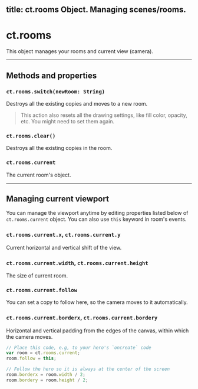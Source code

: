 title: ct.rooms Object. Managing scenes/rooms.
---

# ct.rooms

This object manages your rooms and current view (camera).

---

## Methods and properties

### `ct.rooms.switch(newRoom: String)`

Destroys all the existing copies and moves to a new room.

> This action also resets all the drawing settings, like fill color, opacity, etc. You might need to set them again.

### `ct.rooms.clear()`

Destroys all the existing copies in the room.

### `ct.rooms.current`

The current room's object.

---

## Managing current viewport

You can manage the viewport anytime by editing properties listed below of `ct.rooms.current` object. You can also use `this` keyword in room's events.

### `ct.rooms.current.x`, `ct.rooms.current.y`

Current horizontal and vertical shift of the view.

### `ct.rooms.current.width`, `ct.rooms.current.height`

The size of current room.

### `ct.rooms.current.follow`

You can set a copy to follow here, so the camera moves to it automatically.

### `ct.rooms.current.borderx`, `ct.rooms.current.bordery`

Horizontal and vertical padding from the edges of the canvas, within which the camera moves.

```js Example: following a copy
// Place this code, e.g, to your hero's `oncreate` code
var room = ct.rooms.current;
room.follow = this;

// Follow the hero so it is always at the center of the screen
room.borderx = room.width / 2;
room.bordery = room.height / 2;
```